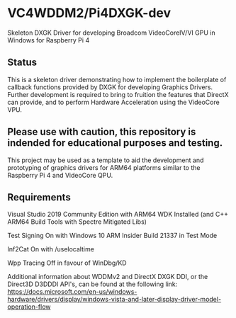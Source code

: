 # VC4WDDM2/Pi4DXGK-dev
Skeleton DXGK Driver for developing Broadcom VideoCoreIV/VI GPU in Windows for Raspberry Pi 4

## Status
This is a skeleton driver demonstrating how to implement the boilerplate of callback functions provided by DXGK for developing Graphics Drivers.
Further development is required to bring to fruition the features that DirectX can provide, and to perform Hardware Acceleration using the VideoCore VPU.

## Please use with caution, this repository is indended for educational purposes and testing. ##

This project may be used as a template to aid the development and prototyping of graphics drivers for ARM64 platforms similar to the Raspberry Pi 4 and VideoCore QPU.

## Requirements ##

Visual Studio 2019 Community Edition with ARM64 WDK Installed (and C++ ARM64 Build Tools with Spectre Mitigated Libs)

Test Signing On with Windows 10 ARM Insider Build 21337 in Test Mode

Inf2Cat On with /uselocaltime

Wpp Tracing Off in favour of WinDbg/KD

Additional information about WDDMv2 and DirectX DXGK DDI, or the Direct3D D3DDDI API's, can be found at the following link:
  https://docs.microsoft.com/en-us/windows-hardware/drivers/display/windows-vista-and-later-display-driver-model-operation-flow
